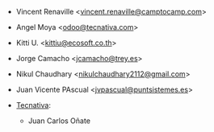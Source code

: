 - Vincent Renaville \<<vincent.renaville@camptocamp.com>\>
- Angel Moya \<<odoo@tecnativa.com>\>
- Kitti U. \<<kittiu@ecosoft.co.th>\>
- Jorge Camacho \<<jcamacho@trey.es>\>
- Nikul Chaudhary \<<nikulchaudhary2112@gmail.com>\>
- Juan Vicente PAscual \<<jvpascual@puntsistemes.es>\>
- [Tecnativa](https://www.tecnativa.com):

  - Juan Carlos Oñate
